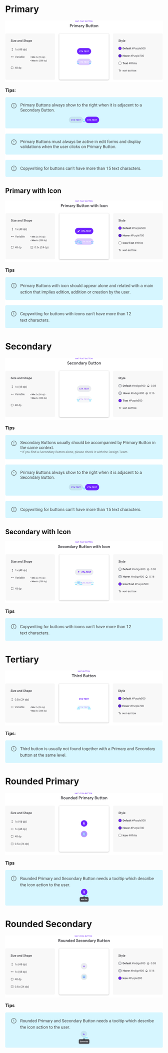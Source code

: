 # Primary 

![Primary button](assets/components/buttons/img/primary_buttons.png "Primary buttons")

**Tips**:

![Tips primary button](assets/components/buttons/img/primary_buttons_tips.png "Tips primary buttons")

## Primary with Icon

![Primary button with icon](assets/components/buttons/img/primary_icon.png "Primary buttons with icon")

**Tips**

![Primary button with icon](assets/components/buttons/img/primary_icon_tips.png "Primary with icon tips")

# Secondary

![Secondary button](assets/components/buttons/img/secondary_buttons.png "Secondary buttons")

**Tips**

![Tips Secondary button](assets/components/buttons/img/secondary_buttons_tips.png "Tips Secondary buttons")

## Secondary with Icon

![Secondary button with icon](assets/components/buttons/img/secondary_icon.png "Secondary buttons with icon")

**Tips**

![Tips Secondary button icon](assets/components/buttons/img/secondary_icon_tips.png "Tips Secondary buttons with icon")

# Tertiary

![Tertiary button](assets/components/buttons/img/third_buttons.png "Tertiary buttons")

**Tips**:

![Tips Tertiary button](assets/components/buttons/img/third_buttons_tips.png "Tips tertiary buttons")

# Rounded Primary

![Rounded Primary Button](assets/components/buttons/img/rounded_primary.png "Rounded primary buttons")

**Tips**

![Tips Rounded Primary Button](assets/components/buttons/img/rounded_primary_tips.png "Tips rounded primary buttons")

# Rounded Secondary

![Rounded Secondary Button](assets/components/buttons/img/rounded_secondary.png "Rounded secondary buttons")

**Tips**

![Tips Rounded Secondary Button](assets/components/buttons/img/rounded_secondary_tips.png "Tips rounded secondary buttons")
